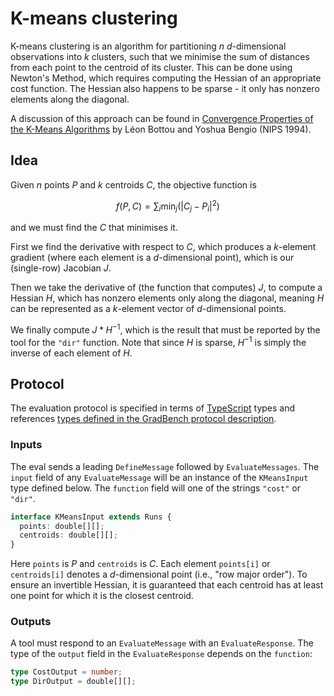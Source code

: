 # K-means clustering

K-means clustering is an algorithm for partitioning $n$
$d$-dimensional observations into $k$ clusters, such that we minimise
the sum of distances from each point to the centroid of its cluster.
This can be done using Newton's Method, which requires computing the
Hessian of an appropriate cost function. The Hessian also happens to
be sparse - it only has nonzero elements along the diagonal.

A discussion of this approach can be found in [Convergence Properties
of the K-Means Algorithms][paper] by Léon Bottou and Yoshua Bengio
(NIPS 1994).

## Idea

Given $n$ points $P$ and $k$ centroids $C$, the objective function is

```math
f(P, C) = \sum_i \text{min}_j(|C_j-P_i|^2)
```

and we must find the $C$ that minimises it.

First we find the derivative with respect to $C$, which produces a
$k$-element gradient (where each element is a $d$-dimensional point),
which is our (single-row) Jacobian $J$.

Then we take the derivative of (the function that computes) $J$, to
compute a Hessian $H$, which has nonzero elements only along the
diagonal, meaning $H$ can be represented as a $k$-element vector of
$d$-dimensional points.

We finally compute $J * H^{-1}$, which is the result that must be
reported by the tool for the `"dir"` function. Note that since
$H$ is sparse, $H^{-1}$ is simply the inverse of each element of $H$.

## Protocol

The evaluation protocol is specified in terms of [TypeScript][] types
and references [types defined in the GradBench protocol
description][protocol].

### Inputs

The eval sends a leading `DefineMessage` followed by
`EvaluateMessages`. The `input` field of any `EvaluateMessage` will be
an instance of the `KMeansInput` type defined below. The `function`
field will one of the strings `"cost"` or `"dir"`.

```typescript
interface KMeansInput extends Runs {
  points: double[][];
  centroids: double[][];
}
```

Here `points` is $P$ and `centroids` is $C$. Each element `points[i]`
or `centroids[i]` denotes a $d$-dimensional point (i.e., "row major
order"). To ensure an invertible Hessian, it is guaranteed that each
centroid has at least one point for which it is the closest centroid.

### Outputs

A tool must respond to an `EvaluateMessage` with an
`EvaluateResponse`. The type of the `output` field in the
`EvaluateResponse` depends on the `function`:

```typescript
type CostOutput = number;
type DirOutput = double[][];
```

[paper]: https://proceedings.neurips.cc/paper/1994/hash/a1140a3d0df1c81e24ae954d935e8926-Abstract.html
[protocol]: https://github.com/gradbench/gradbench?tab=readme-ov-file#types
[typescript]: https://www.typescriptlang.org/
